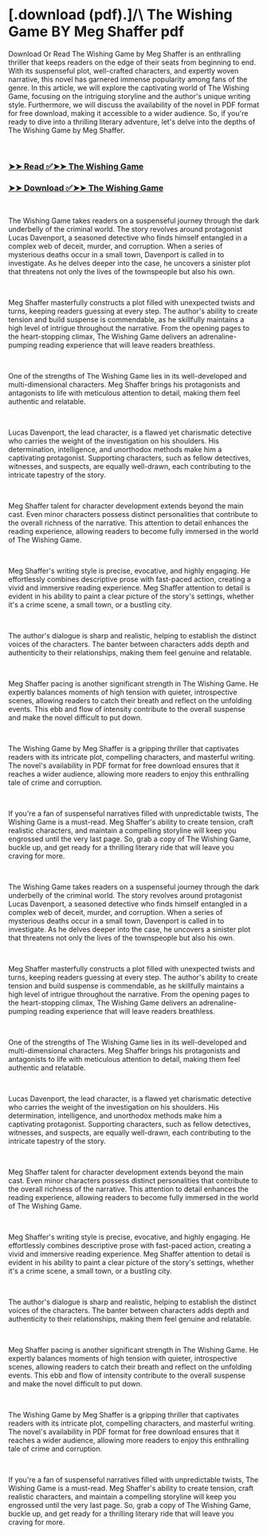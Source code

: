 # [.download (pdf).]/\ The Wishing Game BY Meg Shaffer pdf

<p>Download Or Read The Wishing Game by Meg Shaffer is an enthralling thriller that keeps readers on the edge of their seats from beginning to end. With its suspenseful plot, well-crafted characters, and expertly woven narrative, this novel has garnered immense popularity among fans of the genre. In this article, we will explore the captivating world of The Wishing Game, focusing on the intriguing storyline and the author's unique writing style. Furthermore, we will discuss the availability of the novel in PDF format for free download, making it accessible to a wider audience. So, if you're ready to dive into a thrilling literary adventure, let's delve into the depths of The Wishing Game by Meg Shaffer.</p>
<p>&nbsp;</p>

### [➤➤ Read ✅➤➤ The Wishing Game](https://pdf2worldwide.blogspot.com/id/62926992)

### [➤➤ Download ✅➤➤ The Wishing Game](https://pdf2worldwide.blogspot.com/id/62926992)

<p>&nbsp;</p>
<p>The Wishing Game takes readers on a suspenseful journey through the dark underbelly of the criminal world. The story revolves around protagonist Lucas Davenport, a seasoned detective who finds himself entangled in a complex web of deceit, murder, and corruption. When a series of mysterious deaths occur in a small town, Davenport is called in to investigate. As he delves deeper into the case, he uncovers a sinister plot that threatens not only the lives of the townspeople but also his own.</p>
<p>&nbsp;</p>
<p>Meg Shaffer masterfully constructs a plot filled with unexpected twists and turns, keeping readers guessing at every step. The author's ability to create tension and build suspense is commendable, as he skillfully maintains a high level of intrigue throughout the narrative. From the opening pages to the heart-stopping climax, The Wishing Game delivers an adrenaline-pumping reading experience that will leave readers breathless.</p>
<p>&nbsp;</p>
<p>One of the strengths of The Wishing Game lies in its well-developed and multi-dimensional characters. Meg Shaffer brings his protagonists and antagonists to life with meticulous attention to detail, making them feel authentic and relatable.</p>
<p>&nbsp;</p>
<p>Lucas Davenport, the lead character, is a flawed yet charismatic detective who carries the weight of the investigation on his shoulders. His determination, intelligence, and unorthodox methods make him a captivating protagonist. Supporting characters, such as fellow detectives, witnesses, and suspects, are equally well-drawn, each contributing to the intricate tapestry of the story.</p>
<p>&nbsp;</p>
<p>Meg Shaffer talent for character development extends beyond the main cast. Even minor characters possess distinct personalities that contribute to the overall richness of the narrative. This attention to detail enhances the reading experience, allowing readers to become fully immersed in the world of The Wishing Game.</p>
<p>&nbsp;</p>
<p>Meg Shaffer's writing style is precise, evocative, and highly engaging. He effortlessly combines descriptive prose with fast-paced action, creating a vivid and immersive reading experience. Meg Shaffer attention to detail is evident in his ability to paint a clear picture of the story's settings, whether it's a crime scene, a small town, or a bustling city.</p>
<p>&nbsp;</p>
<p>The author's dialogue is sharp and realistic, helping to establish the distinct voices of the characters. The banter between characters adds depth and authenticity to their relationships, making them feel genuine and relatable.</p>
<p>&nbsp;</p>
<p>Meg Shaffer pacing is another significant strength in The Wishing Game. He expertly balances moments of high tension with quieter, introspective scenes, allowing readers to catch their breath and reflect on the unfolding events. This ebb and flow of intensity contribute to the overall suspense and make the novel difficult to put down.</p>
<p>&nbsp;</p>
<p>The Wishing Game by Meg Shaffer is a gripping thriller that captivates readers with its intricate plot, compelling characters, and masterful writing. The novel's availability in PDF format for free download ensures that it reaches a wider audience, allowing more readers to enjoy this enthralling tale of crime and corruption.</p>
<p>&nbsp;</p>
<p>If you're a fan of suspenseful narratives filled with unpredictable twists, The Wishing Game is a must-read. Meg Shaffer's ability to create tension, craft realistic characters, and maintain a compelling storyline will keep you engrossed until the very last page. So, grab a copy of The Wishing Game, buckle up, and get ready for a thrilling literary ride that will leave you craving for more.</p>
<p>&nbsp;</p>
<p>The Wishing Game takes readers on a suspenseful journey through the dark underbelly of the criminal world. The story revolves around protagonist Lucas Davenport, a seasoned detective who finds himself entangled in a complex web of deceit, murder, and corruption. When a series of mysterious deaths occur in a small town, Davenport is called in to investigate. As he delves deeper into the case, he uncovers a sinister plot that threatens not only the lives of the townspeople but also his own.</p>
<p>&nbsp;</p>
<p>Meg Shaffer masterfully constructs a plot filled with unexpected twists and turns, keeping readers guessing at every step. The author's ability to create tension and build suspense is commendable, as he skillfully maintains a high level of intrigue throughout the narrative. From the opening pages to the heart-stopping climax, The Wishing Game delivers an adrenaline-pumping reading experience that will leave readers breathless.</p>
<p>&nbsp;</p>
<p>One of the strengths of The Wishing Game lies in its well-developed and multi-dimensional characters. Meg Shaffer brings his protagonists and antagonists to life with meticulous attention to detail, making them feel authentic and relatable.</p>
<p>&nbsp;</p>
<p>Lucas Davenport, the lead character, is a flawed yet charismatic detective who carries the weight of the investigation on his shoulders. His determination, intelligence, and unorthodox methods make him a captivating protagonist. Supporting characters, such as fellow detectives, witnesses, and suspects, are equally well-drawn, each contributing to the intricate tapestry of the story.</p>
<p>&nbsp;</p>
<p>Meg Shaffer talent for character development extends beyond the main cast. Even minor characters possess distinct personalities that contribute to the overall richness of the narrative. This attention to detail enhances the reading experience, allowing readers to become fully immersed in the world of The Wishing Game.</p>
<p>&nbsp;</p>
<p>Meg Shaffer's writing style is precise, evocative, and highly engaging. He effortlessly combines descriptive prose with fast-paced action, creating a vivid and immersive reading experience. Meg Shaffer attention to detail is evident in his ability to paint a clear picture of the story's settings, whether it's a crime scene, a small town, or a bustling city.</p>
<p>&nbsp;</p>
<p>The author's dialogue is sharp and realistic, helping to establish the distinct voices of the characters. The banter between characters adds depth and authenticity to their relationships, making them feel genuine and relatable.</p>
<p>&nbsp;</p>
<p>Meg Shaffer pacing is another significant strength in The Wishing Game. He expertly balances moments of high tension with quieter, introspective scenes, allowing readers to catch their breath and reflect on the unfolding events. This ebb and flow of intensity contribute to the overall suspense and make the novel difficult to put down.</p>
<p>&nbsp;</p>
<p>The Wishing Game by Meg Shaffer is a gripping thriller that captivates readers with its intricate plot, compelling characters, and masterful writing. The novel's availability in PDF format for free download ensures that it reaches a wider audience, allowing more readers to enjoy this enthralling tale of crime and corruption.</p>
<p>&nbsp;</p>
<p>If you're a fan of suspenseful narratives filled with unpredictable twists, The Wishing Game is a must-read. Meg Shaffer's ability to create tension, craft realistic characters, and maintain a compelling storyline will keep you engrossed until the very last page. So, grab a copy of The Wishing Game, buckle up, and get ready for a thrilling literary ride that will leave you craving for more.</p>
<p>&nbsp;</p>
